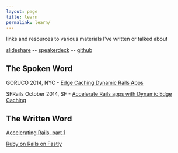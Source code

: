 ```yaml
---
layout: page
title: learn
permalink: learn/
---
```


links and resources to various materials I've written or talked about

[slideshare](http://www.slideshare.net/iammichaelmay) -- [speakerdeck](https://speakerdeck.com/mmay) -- [github](https://github.com/mmay)

## The Spoken Word

GORUCO 2014, NYC - [Edge Caching Dynamic Rails Apps](http://vimeo.com/101015190)

SFRails October 2014, SF - [Accelerate Rails apps with Dynamic Edge Caching](https://www.youtube.com/watch?v=1y0tMjO8Buw)

## The Written Word

[Accelerating Rails, part 1](http://www.fastly.com/blog/accelerating-rails-part-1-built-in-caching/)

[Ruby on Rails on Fastly](http://www.fastly.com/blog/ruby-rails-fastly/)


